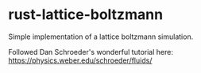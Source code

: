 # rust-lattice-boltzmann

Simple implementation of a lattice boltzmann simulation. 

Followed Dan Schroeder's wonderful tutorial here: https://physics.weber.edu/schroeder/fluids/
